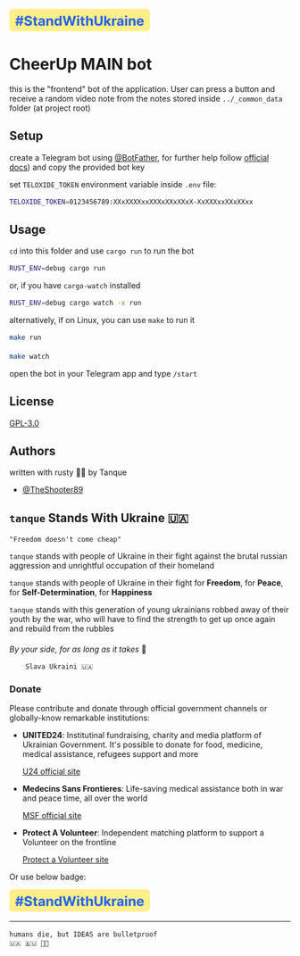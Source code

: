 [![Stand With Ukraine](https://raw.githubusercontent.com/vshymanskyy/StandWithUkraine/main/badges/StandWithUkraine.svg)](https://stand-with-ukraine.pp.ua)

# CheerUp MAIN bot

this is the "frontend" bot of the application. User can press a button and receive a random video note from the notes stored inside `../_common_data` folder (at project root) 

## Setup

create a Telegram bot using [@BotFather](https://t.me/botfather), for further help follow [official docs](https://core.telegram.org/bots/tutorial#getting-ready)) and copy the provided bot key

set `TELOXIDE_TOKEN` environment variable inside `.env` file:

```bash
TELOXIDE_TOKEN=0123456789:XXxXXXXxxXXXxXXxXXxX-XxXXXxxXXxXXxx
```

## Usage

`cd` into this folder and use `cargo run` to run the bot

```bash
RUST_ENV=debug cargo run
```

or, if you have `cargo-watch` installed

```bash
RUST_ENV=debug cargo watch -x run
```

alternatively, if on Linux, you can use `make` to run it

```bash
make run

make watch
```

open the bot in your Telegram app and type `/start`

## License

[GPL-3.0](https://choosealicense.com/licenses/gpl-3.0/)


## Authors
written with rusty 💛️💙️ by Tanque

- [@TheShooter89](https://www.github.com/TheShooter89)


## `tanque` Stands With Ukraine 🇺🇦️

    "Freedom doesn't come cheap"

`tanque` stands with people of Ukraine in their fight against the brutal russian aggression and unrightful occupation of their homeland

`tanque` stands with people of Ukraine in their fight for **Freedom**, for **Peace**, for **Self-Determination**, for **Happiness**

`tanque` stands with this generation of young ukrainians robbed away of their youth by the war, who will have to find the strength to get up once again and rebuild from the rubbles

####

_By your side, for as long as it takes_ 💪️

        Slava Ukraini 🇺🇦️

### Donate

Please contribute and donate through official government channels or globally-know remarkable institutions:

- **UNITED24**: Institutinal fundraising, charity and media platform of Ukrainian Government. It's possible to donate for food, medicine, medical assistance, refugees support and more

    [U24 official site](https://u24.gov.ua/)

- **Medecins Sans Frontieres**: Life-saving medical assistance both in war and peace time, all over the world

    [MSF official site](https://www.msf.org/ukraine)

- **Protect A Volunteer**: Independent matching platform to support a Volunteer on the frontline
    
    [Protect a Volunteer site](https://protectavolunteer.com/)

Or use below badge:

[![Stand With Ukraine](https://raw.githubusercontent.com/vshymanskyy/StandWithUkraine/main/badges/StandWithUkraine.svg)](https://stand-with-ukraine.pp.ua)

---

    humans die, but IDEAS are bulletproof
    🇺🇦️ ️🇪🇺️ 🏳️‍🌈️
